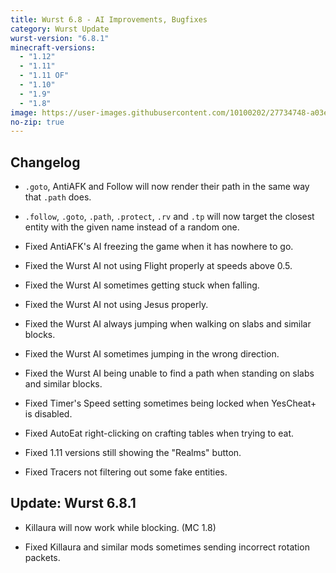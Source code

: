 ```yaml
---
title: Wurst 6.8 - AI Improvements, Bugfixes
category: Wurst Update
wurst-version: "6.8.1"
minecraft-versions:
  - "1.12"
  - "1.11"
  - "1.11 OF"
  - "1.10"
  - "1.9"
  - "1.8"
image: https://user-images.githubusercontent.com/10100202/27734748-a03e456c-5d9c-11e7-9e72-218bceffc687.jpg
no-zip: true
---
```

## Changelog

- `.goto`, AntiAFK and Follow will now render their path in the same way that `.path` does.

- `.follow`, `.goto`, `.path`, `.protect`, `.rv` and `.tp` will now target the closest entity with the given name instead of a random one.

- Fixed AntiAFK's AI freezing the game when it has nowhere to go.

- Fixed the Wurst AI not using Flight properly at speeds above 0.5.

- Fixed the Wurst AI sometimes getting stuck when falling.

- Fixed the Wurst AI not using Jesus properly.

- Fixed the Wurst AI always jumping when walking on slabs and similar blocks.

- Fixed the Wurst AI sometimes jumping in the wrong direction.

- Fixed the Wurst AI being unable to find a path when standing on slabs and similar blocks.

- Fixed Timer's Speed setting sometimes being locked when YesCheat+ is disabled.

- Fixed AutoEat right-clicking on crafting tables when trying to eat.

- Fixed 1.11 versions still showing the "Realms" button.

- Fixed Tracers not filtering out some fake entities.

## Update: Wurst 6.8.1

- Killaura will now work while blocking. (MC 1.8)

- Fixed Killaura and similar mods sometimes sending incorrect rotation packets.
